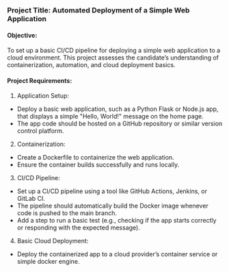 ### Project Title: Automated Deployment of a Simple Web Application

#### Objective:
To set up a basic CI/CD pipeline for deploying a simple web application to a cloud environment. This project assesses the candidate’s understanding of containerization, automation, and cloud deployment basics.

#### Project Requirements:
1. Application Setup:
- Deploy a basic web application, such as a Python Flask or Node.js app, that displays a simple "Hello, World!" message on the home page.
- The app code should be hosted on a GitHub repository or similar version control platform.

2. Containerization:
- Create a Dockerfile to containerize the web application.
- Ensure the container builds successfully and runs locally.

3. CI/CD Pipeline:
- Set up a CI/CD pipeline using a tool like GitHub Actions, Jenkins, or GitLab CI.
- The pipeline should automatically build the Docker image whenever code is pushed to the main branch.
- Add a step to run a basic test (e.g., checking if the app starts correctly or responding with the expected message).

4. Basic Cloud Deployment:
- Deploy the containerized app to a cloud provider’s container service or simple docker engine.
